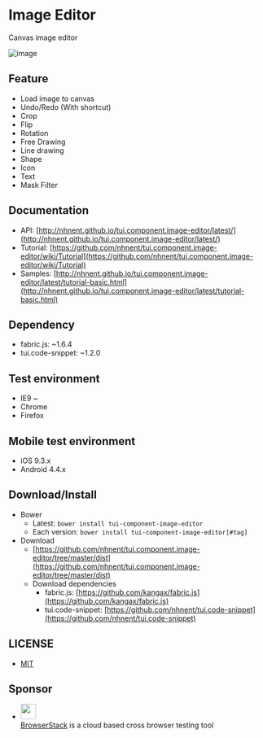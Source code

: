 # Image Editor
Canvas image editor

![image](https://cloud.githubusercontent.com/assets/18183560/20796021/86d53b88-b817-11e6-8fc3-2475d070d643.png)

## Feature
* Load image to canvas
* Undo/Redo (With shortcut)
* Crop
* Flip
* Rotation
* Free Drawing
* Line drawing
* Shape
* Icon
* Text
* Mask Filter

## Documentation
* API: [http://nhnent.github.io/tui.component.image-editor/latest/](http://nhnent.github.io/tui.component.image-editor/latest/)
* Tutorial: [https://github.com/nhnent/tui.component.image-editor/wiki/Tutorial](https://github.com/nhnent/tui.component.image-editor/wiki/Tutorial)
* Samples: [http://nhnent.github.io/tui.component.image-editor/latest/tutorial-basic.html](http://nhnent.github.io/tui.component.image-editor/latest/tutorial-basic.html)

## Dependency
* fabric.js: ~1.6.4
* tui.code-snippet: ~1.2.0

## Test environment
* IE9 ~
* Chrome
* Firefox

## Mobile test environment
* iOS 9.3.x
* Android 4.4.x

## Download/Install
* Bower
  * Latest: `bower install tui-component-image-editor`
  * Each version: `bower install tui-component-image-editor[#tag]`
* Download
  * [https://github.com/nhnent/tui.component.image-editor/tree/master/dist](https://github.com/nhnent/tui.component.image-editor/tree/master/dist)
  * Download dependencies
    * fabric.js: [https://github.com/kangax/fabric.js](https://github.com/kangax/fabric.js)
    * tui.code-snippet: [https://github.com/nhnent/tui.code-snippet](https://github.com/nhnent/tui.code-snippet)

## LICENSE
* [MIT](LICENSE)

## Sponsor
* <img src="https://cloud.githubusercontent.com/assets/12269563/12287774/8cf4d2c0-ba12-11e5-9fa8-0a9c452cca05.png" height="30"><br>
 [BrowserStack](https://www.browserstack.com/) is a cloud based cross browser testing tool
